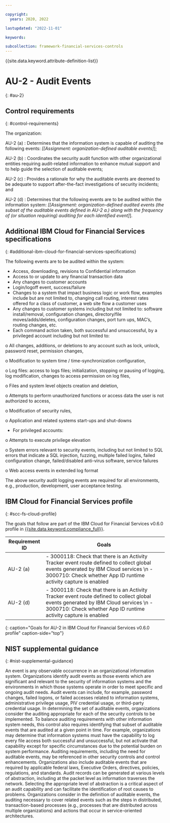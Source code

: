 ```yaml
---

copyright:
  years: 2020, 2022

lastupdated: "2022-11-01"

keywords:

subcollection: framework-financial-services-controls
---
```


{{site.data.keyword.attribute-definition-list}}

               
# AU-2 - Audit Events
{: #au-2}

## Control requirements
{: #control-requirements}

The organization:

AU-2 (a)
    : Determines that the information system is capable of auditing the following events: _[[Assignment: organization-defined auditable events]_];

AU-2 (b)
    : Coordinates the security audit function with other organizational entities requiring audit-related information to enhance mutual support and to help guide the selection of auditable events;

AU-2 (c)
    : Provides a rationale for why the auditable events are deemed to be adequate to support after-the-fact investigations of security incidents; and

AU-2 (d)
    : Determines that the following events are to be audited within the information system: _[[Assignment: organization-defined audited events (the subset of the auditable events defined in AU-2 a.) along with the frequency of (or situation requiring) auditing for each identified event]_].

## Additional IBM Cloud for Financial Services specifications
{: #additional-ibm-cloud-for-financial-services-specifications}

The following events are to be audited within the system:
- Access, downloading, revisions to Confidential information
- Access to or update to any financial transaction data
- Any changes to customer accounts
- Login/logoff event, success/failure
- Changes to a system that impact business logic or work flow, examples include but are not limited to, changing call routing, interest rates offered for a class of customer, a web site flow a customer uses
- Any changes to customer systems including but not limited to: software install/removal, configuration changes, directory/file moves/adds/deletes, configuration changes, port turn ups, MAC’s, routing changes, etc.
- Each command action taken, both successful and unsuccessful, by a privileged account including but not limited to:

o All changes, additions, or deletions to any account such as lock, unlock, password reset, permission changes,

o Modification to system time / time-synchronization configuration,

o Log files: access to logs files; initialization, stopping or pausing of logging, log modification, changes to access permission on log files,

o Files and system level objects creation and deletion,

o Attempts to perform unauthorized functions or access data the user is not authorized to access,

o Modification of security rules,

o Application and related systems start-ups and shut-downs
- For privileged accounts:

o Attempts to execute privilege elevation

o System errors relevant to security events, including but not limited to SQL errors that indicate a SQL injection, fuzzing, multiple failed logins, failed configuration change, failed/disabled anti-virus software, service failures

o Web access events in extended log format

The above security audit logging events are required for all environments, e.g., production, development, user acceptance testing.

## IBM Cloud for Financial Services profile
{: #scc-fs-cloud-profile}

The goals that follow are part of the IBM Cloud for Financial Services v0.6.0 profile in [{{site.data.keyword.compliance_full}}](/docs/security-compliance?topic=security-compliance-getting-started).

| Requirement ID | Goals |
|----------------|-------|
| AU-2 (a) | - 3000118: Check that there is an Activity Tracker event route defined to collect global events generated by IBM Cloud services \n - 3000710: Check whether App ID runtime activity capture is enabled | 
| AU-2 (d) | - 3000118: Check that there is an Activity Tracker event route defined to collect global events generated by IBM Cloud services \n - 3000710: Check whether App ID runtime activity capture is enabled | 
{: caption="Goals for AU-2 in IBM Cloud for Financial Services v0.6.0 profile" caption-side="top"}

## NIST supplemental guidance
{: #nist-supplemental-guidance}

An event is any observable occurrence in an organizational information system. Organizations identify audit events as those events which are significant and relevant to the security of information systems and the environments in which those systems operate in order to meet specific and ongoing audit needs. Audit events can include, for example, password changes, failed logons, or failed accesses related to information systems, administrative privilege usage, PIV credential usage, or third-party credential usage. In determining the set of auditable events, organizations consider the auditing appropriate for each of the security controls to be implemented. To balance auditing requirements with other information system needs, this control also requires identifying that subset of auditable events that are audited at a given point in time. For example, organizations may determine that information systems must have the capability to log every file access both successful and unsuccessful, but not activate that capability except for specific circumstances due to the potential burden on system performance. Auditing requirements, including the need for auditable events, may be referenced in other security controls and control enhancements. Organizations also include auditable events that are required by applicable federal laws, Executive Orders, directives, policies, regulations, and standards. Audit records can be generated at various levels of abstraction, including at the packet level as information traverses the network. Selecting the appropriate level of abstraction is a critical aspect of an audit capability and can facilitate the identification of root causes to problems. Organizations consider in the definition of auditable events, the auditing necessary to cover related events such as the steps in distributed, transaction-based processes (e.g., processes that are distributed across multiple organizations) and actions that occur in service-oriented architectures.






